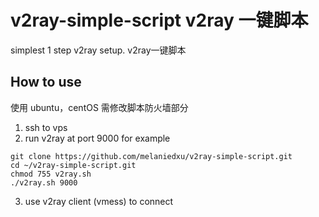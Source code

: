# v2ray-simple-script v2ray 一键脚本
simplest 1 step v2ray setup. v2ray一键脚本

## How to use
使用 ubuntu，centOS 需修改脚本防火墙部分
1. ssh to vps
2. run v2ray at port 9000 for example
```
git clone https://github.com/melaniedxu/v2ray-simple-script.git
cd ~/v2ray-simple-script.git
chmod 755 v2ray.sh
./v2ray.sh 9000
```
3. use v2ray client (vmess) to connect
